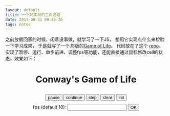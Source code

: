 ```yaml
---
layout: default
title: 一个JS实现的生命游戏
date: 2017-08-31 09:42:26
tags: notes
---
```


之前放假回家的时候，闲着没事做，就学习了一下JS，
想用它实现点什么来检验一下学习成果，
于是就写了一个JS版的[Game of Life](https://en.wikipedia.org/wiki/Conway%27s_Game_of_Life)。
代码放在了这个 [repo](https://github.com/Nanguage/YA-game-of-life)。
实现了暂停、运行、单步前进、调整fps等功能，还能直接通过鼠标修改cell的状态，效果如下：

<style>
    h1#title {
        text-align: center;
    }
    canvas#world {
        border: 1px solid black;
        margin: auto;
        padding: 0;
        display: block;
    }
    div.control {
        padding-top: 10px;
        text-align: center;
    }
    div.control .basic {
        padding-bottom: 10px;
    }
</style>
<script>
    log = console.log.bind(console)
</script>
<script>
const genMatrix = (width, height, initFunc=randInit) => {
    /**
     * generate matrix(2D Array)
     * initFunc(i, j) : init function of cell in position (i, j),
     *     default random init.
     */
    let m = new Array()
    for (let i = 0; i < height; i++) {
        m[i] = new Array()
        for (let j = 0; j < width; j++) {
            m[i][j] = initFunc(i, j)
        }
    }
    return m
}
const randInit = (i, j) => {
    /**
     * init cell randomly, half chance alive, half chance dead
     */
    return Math.floor(Math.random() * 2)
}
const around = (matrix, y, x, borderSize=1) => {
    /**
     * get the sub-matrix which is around the cell 'matrix[y][x]'
     * borderSize: how many layers around the center, default 1
     */
    let b = borderSize
    let size = b * 2 + 1
    let center = b + 1
    let len_y = matrix.length
    let len_x = matrix[0].length
    let around = genMatrix(size, size, (i, j)=>{
        let pos_y = (y + (i + 1 - center)) % len_y
        let pos_x = (x + (j + 1 - center)) % len_x
        pos_y = (pos_y < 0) ? len_y + pos_y : pos_y
        pos_x = (pos_x < 0) ? len_x + pos_x : pos_x
        let alive = matrix[pos_y][pos_x]
        return alive
    })
    return around
}
const sum2D = (matrix) => {
    /**
     * get the sum value of 2D matrix.
     */
    let sum = 0
    for (let i = 0; i < matrix.length; i++) {
        for (let j =  0; j < matrix[i].length; j++) {
            sum += matrix[i][j]
        }
    }
    return sum
}
const getCenter2D = (matrix) => {
    /**
     * get the center element of matrix
     */
    h = matrix.length
    w = matrix[0].length
    hc = Math.floor(h/2)
    wc = Math.floor(w/2)
    return matrix[hc][wc]
}
const printMatrix = (matrix) => {
    /**
     * print matrix in a easy to read format,
     * for debug
     */
    let str = ""
    for (let i = 0; i < matrix.length; i++) {
        for (let j =  0; j < matrix[i].length; j++) {
            str += matrix[i][j] + " "
        }
        str += "\n"
    }
    log(str)
}
</script>
<script>
const world = (canvas, width=100, height=100, fps=1) => {
    /**
     *  Conway's game of life
     */
    let context = canvas.getContext('2d')
    let status = genMatrix(width, height)
    let w = {
        canvas: canvas,
        context: context,
        width: width,
        height: height,
        status: status,
        fps: fps,
        stoped: false,
    }
    w.update = function() {
        /**
         * update the status according to the rule.
         */
        let next = genMatrix(this.width, this.height, (i, j) => {return 0})
        for (let i = 0; i < this.height; i++) {
            for (let j = 0; j < this.width; j++) {
                let neighbors = around(this.status, i, j)
                let alive = this.status[i][j]
                let n = sum2D(neighbors) - alive
                let nextAlive
                if (alive) {
                    if (n < 2) {
                        nextAlive = 0
                    } else if (n > 3) {
                        nextAlive = 0
                    } else {
                        nextAlive = 1
                    }
                } else {
                    if (n == 3) {
                        nextAlive = 1
                    } else {
                        nextAlive = 0
                    }
                }
                next[i][j] = nextAlive                
                //printMatrix(this.status)
                //printMatrix(neighbors)
                //log(i, j, nextAlive)
            }
        }
        //printMatrix(this.status)
        //printMatrix(next)
        //log('---------------')
        this.status = next.slice()
    }
    w.display = function(colors={ 0: 'white', 1: 'black', }) {
        /**
         * display the world's status in canvas
         */
        let [w, h] = [this.canvas.width/this.width,
                      this.canvas.height/this.height]
        let ctx = this.context
        ctx.clearRect(0, 0, this.canvas.width, this.canvas.height)
        for (let i = 0; i < this.height; i++) {
            for (let j = 0; j < this.width; j++) {
                let alive = this.status[i][j]
                ctx.fillStyle = colors[alive]
                ctx.fillRect(j*w, i*h, w, h)
            }
        }
    }
    w.run = function() {
        /**
         * runloop
         */
        if (!this.stoped) {
            this.update()
            this.display()
            setTimeout(() => {
                w.run()
            }, 1000/this.fps)
        } else {
            return
        }
    }

    w.pause = function() {
        /**
         * pause runloop
         */
        this.stoped = true
    }

    w.continue = function() {
        /**
         * revert to runloop
         */
        this.stoped = false
        w.run()
    }

    w.step = function() {
        /**
         * update just one step
         */
        this.update()
        this.display()
    }

    w.clear = function() {
        /**
         * clear status to an empty matrix
         */
        this.status = genMatrix(this.width, this.height,
             (i, j) => {return 0})
    }

    w.init = function(initFunc=randInit) {
        /**
         * init status use a init function
         */
        this.status = genMatrix(this.width, this.height, randInit)
    }

    return w
}
</script>
<script>
const eventHandler = (world) => {
    eh = {
        w: world,
    }
    document.querySelector("#pause").addEventListener("click", () => {
        eh.w.pause()
    })
    document.querySelector("#continue").addEventListener("click", () => {
        eh.w.continue()
    })
    document.querySelector("#step").addEventListener("click", () => {
        eh.w.step()
    })
    document.querySelector("#clear").addEventListener("click", () => {
        eh.w.clear()
        eh.w.display()
    })
    document.querySelector("#init").addEventListener("click", () => {
        eh.w.init()
        eh.w.display()
    })

    document.querySelector("button.set-fps").addEventListener("click", () => {
        let input = document.querySelector("input.set-fps")
        let fps = Number(input.value)
        eh.w.fps = fps
    })

    eh.w.canvas.addEventListener('mousedown', (event) => {
        // change the cell status which has been clicked
        let size = eh.w.canvas.width/eh.w.width
        let y = event.offsetY
        let x = event.offsetX
        let i = Math.floor(y/size) 
        let j = Math.floor(x/size) 
        alive = eh.w.status[i][j]
        eh.w.status[i][j] = alive ? 0 : 1
        eh.w.display()
    })
    return eh
} 
</script>

<div class="app">
    <h1 id="title">Conway's Game of Life</h1>
    <div id="worldview"><div>
    <div class="control">
        <div class="basic">
            <button id="pause">pause</button>
            <button id="continue">continue</button>
            <button id="step">step</button>
            <button id="clear">clear</button>
            <button id="init">init</button>
        </div>
        <div class="fps">
            fps (default 10):
            <input class="set-fps" type="text">
            <button class="set-fps">OK</button>
        </div>
    </div>
</div>

<script>
    const assert = (condition, message) => {
        if (!condition) {
            message = message || "Assertion failed";
            if (typeof Error !== "undefined") {
                throw new Error(message);
            }
            throw message; // Fallback
        }
    }
    const __test__ = () => {
        let m = [
            [0, 1, 0, 1],
            [1, 1, 0 ,1],
            [1, 1, 1, 1],
            [0, 0, 0, 0],
        ]
        let m0 = around(m, 0, 1)
        let expect_m0 = [
            [0, 0, 0],
            [0, 1, 0],
            [1, 1, 0],
        ]
        let m1 = around(m, 1, 0)
        let expect_m1 = [
            [1, 0, 1],
            [1, 1, 1],
            [1, 1, 1],
        ]
        assert(JSON.stringify(m0) == JSON.stringify(expect_m0),
               "around function error")
        assert(JSON.stringify(m1) == JSON.stringify(expect_m1),
               "around function error")
        assert(sum2D(m0) == 3, "sum2D function error")
        assert(getCenter2D(m0) == 1, "getCenter2D function error")
        //canvas = document.getElementById('world')
        //let w = world(canvas, 4, 4)
        //w.status = m
        //w.display()
        //w.run()
    }
    const __main__ = () => {
        var canvas = document.createElement('canvas')
        canvas.id = "world"
        canvas.width=600
        canvas.height=600
        div = document.getElementById('worldview')
        div.appendChild(canvas)
        w = world(canvas, 200, 200)
        eh = eventHandler(w)
        w.fps = 10
        w.run()
    }
    //__test__()
    __main__() 
</script>


